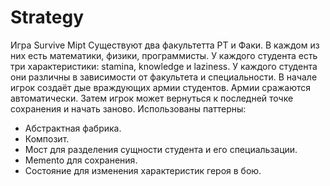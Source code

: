 # Strategy

Игра Survive Mipt
Существуют два факультетта РТ и Факи.
В каждом из них есть математики, физики, программисты.
У каждого студента есть три характеристики: stamina, knowledge и laziness.
У каждого студента они различны в зависимости от факультета и специальности.
В начале игрок создаёт дые враждующих армии студентов.
Армии сражаются автоматически.
Затем игрок может вернуться к последней точке сохранения и начать заново.
Использованы паттерны:
  - Абстрактная фабрика.
  - Композит.
  - Мост для разделения сущности студента и его специальзации.
  - Memento для сохранения.
  - Состояние для изменения характеристик героя в бою.
  
